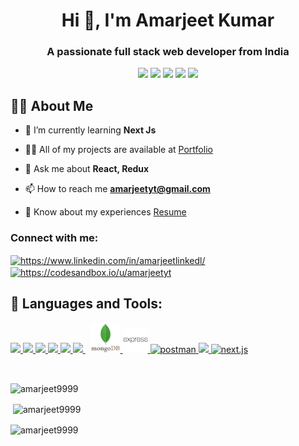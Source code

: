 <h1 align="center">Hi 👋, I'm Amarjeet Kumar</h1>
<h3 align="center">A passionate full stack web developer from India</h3>

<p align= "center">

<img src="https://img.shields.io/badge/JS-Javascript-red"/>
<img src="https://img.shields.io/badge/React-React-blue"/>
<img src="https://img.shields.io/badge/Node-node-green"/>
<img src="https://img.shields.io/badge/express-Express-blueviolet"/>
<img src="https://img.shields.io/badge/Mongodb-mongodb-brightgreen"/>
</p>

## 🙋‍♂️ About Me
- 🌱 I’m currently learning **Next Js**

- 👨‍💻 All of my projects are available at [Portfolio](https://amarjeet.netlify.app)

- 💬 Ask me about **React, Redux**

- 📫 How to reach me **amarjeetyt@gmail.com**

- 📄 Know about my experiences [Resume](https://drive.google.com/file/d/1Wbid2Eo9y8N3CmztWwx2YhtbAlvq81iO/view?usp=drivesdk)

<h3 align="left">Connect with me:</h3>
<p align="left">
<a href="https://linkedin.com/in/https://www.linkedin.com/in/amarjeetlinkedl/" target="blank"><img align="center" src="https://raw.githubusercontent.com/rahuldkjain/github-profile-readme-generator/master/src/images/icons/Social/linked-in-alt.svg" alt="https://www.linkedin.com/in/amarjeetlinkedl/" height="30" width="40" /></a>
<a href="https://codesandbox.com/https://codesandbox.io/u/amarjeetyt" target="blank"><img align="center" src="https://cdn.jsdelivr.net/npm/simple-icons@3.0.1/icons/codesandbox.svg" alt="https://codesandbox.io/u/amarjeetyt" height="30" width="40" /></a>
</p>

## 🚀 Languages and Tools:
<p align="left">
    <a href="https://www.w3.org/html/" target="_blank"> <img src="https://img.icons8.com/color/48/000000/html-5.png"/> </a>
    <a href="https://www.w3schools.com/css/" target="_blank"> <img src="https://img.icons8.com/color/48/000000/css3.png"/> </a>
    <a href="https://developer.mozilla.org/en-US/docs/Web/JavaScript" target="_blank"> <img src="https://img.icons8.com/color/48/000000/javascript.png"/> </a>
    <a href="https://reactjs.org/" target="_blank"> <img src="https://img.icons8.com/color/48/000000/react-native.png"/> </a>
    <a href="https://redux.js.org" target="_blank"> <img src="https://img.icons8.com/color/48/000000/redux.png"/> </a>    
    <a style="padding-right:8px;" href="https://nodejs.org" target="_blank"> <img src="https://img.icons8.com/color/48/000000/nodejs.png"/> </a>
     <a href="https://www.mongodb.com/" target="_blank"> <img src="https://raw.githubusercontent.com/devicons/devicon/master/icons/mongodb/mongodb-original-wordmark.svg" alt="mongodb" width="48" height="48"/> </a>
     <a href="https://expressjs.com" target="_blank"> <img src="https://raw.githubusercontent.com/devicons/devicon/master/icons/express/express-original-wordmark.svg" alt="express" width="40" height="40"/> </a>
     <a href="https://postman.com" target="_blank"> <img src="https://www.vectorlogo.zone/logos/getpostman/getpostman-icon.svg" alt="postman" width="45" height="45"/> </a>
    <a href="https://git-scm.com/" target="_blank"> <img src="https://img.icons8.com/color/48/000000/git.png"/> </a>
      <a href="https://nextjs.org/" target="_blank"> <img src="https://cdn.worldvectorlogo.com/logos/next.svg" alt="next.js" width="40" height="40"/> </a>  
</p>
<br/>

<p><img align="center" src="https://github-readme-stats.vercel.app/api/top-langs?username=amarjeet9999&show_icons=true&locale=en&layout=compact" alt="amarjeet9999" /></p>

<p>&nbsp;<img align="center" src="https://github-readme-stats.vercel.app/api?username=amarjeet9999&show_icons=true&locale=en" alt="amarjeet9999" /></p>

<p><img align="center" src="https://github-readme-streak-stats.herokuapp.com/?user=amarjeet9999&" alt="amarjeet9999" /></p>
